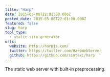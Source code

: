 ```yaml
---
title: "Harp"
date: 2015-05-08T22:01:00.000Z
posted_date: 2015-05-08T22:01:00.000Z
featured: false
slug: harp
tool_type:
  - static-site-generator
urls:
  website: http://harpjs.com/
  twitter: https://twitter.com/HarpWebServer
  github: https://github.com/sintaxi/harp
---
```

The static web server with built-in preprocessing.
